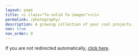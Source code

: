 ```yaml
---
layout: page
title: <i class="fa-solid fa-images"></i>
permalink: /photography/
description: A growing collection of your cool projects.
nav: true
nav_order: 8
---
```

<script>
window.location.href = "https://photography.siddarthasokan.com";
</script>

<p>If you are not redirected automatically, <a href="https://photography.siddarthasokan.com">click here</a>.</p>